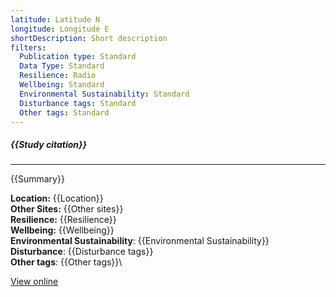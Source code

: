 ```yaml
---
latitude: Latitude N
longitude: Longitude E
shortDescription: Short description
filters:
  Publication type: Standard
  Data Type: Standard
  Resilience: Radio
  Wellbeing: Standard
  Environmental Sustainability: Standard
  Disturbance tags: Standard
  Other tags: Standard
---
```


##### {{Study citation}}

---

{{Summary}}

 **Location:** {{Location}}\
 **Other Sites:** {{Other sites}}\
 **Resilience:** {{Resilience}}\
 **Wellbeing:** {{Wellbeing}}\
 **Environmental Sustainability**: {{Environmental Sustainability}}\
 **Disturbance**: {{Disturbance tags}}\
 **Other tags**: {{Other tags}}\

[View online]({{Hyperlink}})
